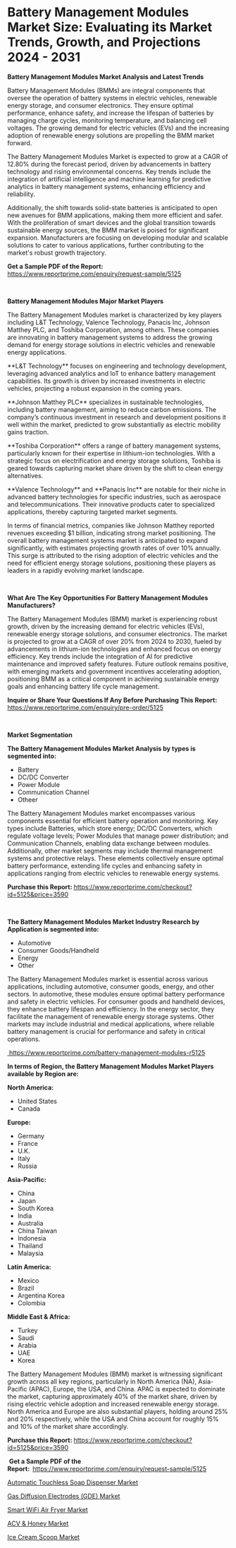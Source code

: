 <p><h1>Battery Management Modules Market Size: Evaluating its Market Trends, Growth, and Projections 2024 - 2031</h1></p><p><strong>Battery Management Modules Market Analysis and Latest Trends</strong></p>
<p><p>Battery Management Modules (BMMs) are integral components that oversee the operation of battery systems in electric vehicles, renewable energy storage, and consumer electronics. They ensure optimal performance, enhance safety, and increase the lifespan of batteries by managing charge cycles, monitoring temperature, and balancing cell voltages. The growing demand for electric vehicles (EVs) and the increasing adoption of renewable energy solutions are propelling the BMM market forward.</p><p>The Battery Management Modules Market is expected to grow at a CAGR of 12.80% during the forecast period, driven by advancements in battery technology and rising environmental concerns. Key trends include the integration of artificial intelligence and machine learning for predictive analytics in battery management systems, enhancing efficiency and reliability. </p><p>Additionally, the shift towards solid-state batteries is anticipated to open new avenues for BMM applications, making them more efficient and safer. With the proliferation of smart devices and the global transition towards sustainable energy sources, the BMM market is poised for significant expansion. Manufacturers are focusing on developing modular and scalable solutions to cater to various applications, further contributing to the market's robust growth trajectory.</p></p>
<p><strong>Get a Sample PDF of the Report:&nbsp;</strong> <a href="https://www.reportprime.com/enquiry/request-sample/5125">https://www.reportprime.com/enquiry/request-sample/5125</a></p>
<p>&nbsp;</p>
<p><strong>Battery Management Modules Major Market Players</strong></p>
<p><p>The Battery Management Modules market is characterized by key players including L&T Technology, Valence Technology, Panacis Inc, Johnson Matthey PLC, and Toshiba Corporation, among others. These companies are innovating in battery management systems to address the growing demand for energy storage solutions in electric vehicles and renewable energy applications.</p><p>**L&T Technology** focuses on engineering and technology development, leveraging advanced analytics and IoT to enhance battery management capabilities. Its growth is driven by increased investments in electric vehicles, projecting a robust expansion in the coming years.</p><p>**Johnson Matthey PLC** specializes in sustainable technologies, including battery management, aiming to reduce carbon emissions. The company’s continuous investment in research and development positions it well within the market, predicted to grow substantially as electric mobility gains traction.</p><p>**Toshiba Corporation** offers a range of battery management systems, particularly known for their expertise in lithium-ion technologies. With a strategic focus on electrification and energy storage solutions, Toshiba is geared towards capturing market share driven by the shift to clean energy alternatives.</p><p>**Valence Technology** and **Panacis Inc** are notable for their niche in advanced battery technologies for specific industries, such as aerospace and telecommunications. Their innovative products cater to specialized applications, thereby capturing targeted market segments.</p><p>In terms of financial metrics, companies like Johnson Matthey reported revenues exceeding $1 billion, indicating strong market positioning. The overall battery management systems market is anticipated to expand significantly, with estimates projecting growth rates of over 10% annually. This surge is attributed to the rising adoption of electric vehicles and the need for efficient energy storage solutions, positioning these players as leaders in a rapidly evolving market landscape.</p></p>
<p>&nbsp;</p>
<p><strong>What Are The Key Opportunities For Battery Management Modules Manufacturers?</strong></p>
<p><p>The Battery Management Modules (BMM) market is experiencing robust growth, driven by the increasing demand for electric vehicles (EVs), renewable energy storage solutions, and consumer electronics. The market is projected to grow at a CAGR of over 20% from 2024 to 2030, fueled by advancements in lithium-ion technologies and enhanced focus on energy efficiency. Key trends include the integration of AI for predictive maintenance and improved safety features. Future outlook remains positive, with emerging markets and government incentives accelerating adoption, positioning BMM as a critical component in achieving sustainable energy goals and enhancing battery life cycle management.</p></p>
<p><strong>Inquire or Share Your Questions If Any Before Purchasing This Report:</strong> <a href="https://www.reportprime.com/enquiry/pre-order/5125">https://www.reportprime.com/enquiry/pre-order/5125</a></p>
<p>&nbsp;</p>
<p><strong>Market Segmentation</strong></p>
<p><strong>The Battery Management Modules Market Analysis by types is segmented into:</strong></p>
<p><ul><li>Battery</li><li>DC/DC Converter</li><li>Power Module</li><li>Communication Channel</li><li>Otheer</li></ul></p>
<p><p>The Battery Management Modules market encompasses various components essential for efficient battery operation and monitoring. Key types include Batteries, which store energy; DC/DC Converters, which regulate voltage levels; Power Modules that manage power distribution; and Communication Channels, enabling data exchange between modules. Additionally, other market segments may include thermal management systems and protective relays. These elements collectively ensure optimal battery performance, extending life cycles and enhancing safety in applications ranging from electric vehicles to renewable energy systems.</p></p>
<p><strong>Purchase this Report:&nbsp;</strong><a href="https://www.reportprime.com/checkout?id=5125&price=3590">https://www.reportprime.com/checkout?id=5125&price=3590</a></p>
<p>&nbsp;</p>
<p><strong>The Battery Management Modules Market Industry Research by Application is segmented into:</strong></p>
<p><ul><li>Automotive</li><li>Consumer Goods/Handheld</li><li>Energy</li><li>Other</li></ul></p>
<p><p>The Battery Management Modules market is essential across various applications, including automotive, consumer goods, energy, and other sectors. In automotive, these modules ensure optimal battery performance and safety in electric vehicles. For consumer goods and handheld devices, they enhance battery lifespan and efficiency. In the energy sector, they facilitate the management of renewable energy storage systems. Other markets may include industrial and medical applications, where reliable battery management is crucial for performance and safety in critical operations.</p></p>
<p><a href="https://www.reportprime.com/battery-management-modules-r5125">&nbsp;https://www.reportprime.com/battery-management-modules-r5125</a></p>
<p><strong>In terms of Region, the Battery Management Modules Market Players available by Region are:</strong></p>
<p>
    <p> <strong> North America: </strong>
        <ul>
            <li>United States</li>
            <li>Canada</li>
        </ul>
        </p> 
    <p> <strong> Europe: </strong>
        <ul>
            <li>Germany</li>
            <li>France</li>
            <li>U.K.</li>
            <li>Italy</li>
            <li>Russia</li>
        </ul>
        </p> 
    <p> <strong> Asia-Pacific: </strong>
        <ul>
            <li>China</li>
            <li>Japan</li>
            <li>South Korea</li>
            <li>India</li>
            <li>Australia</li>
            <li>China Taiwan</li>
            <li>Indonesia</li>
            <li>Thailand</li>
            <li>Malaysia</li>
        </ul>
        </p> 
    <p> <strong> Latin America: </strong>
        <ul>
            <li>Mexico</li>
            <li>Brazil</li>
            <li>Argentina Korea</li>
            <li>Colombia</li>
        </ul>
        </p> 
    <p> <strong> Middle East & Africa: </strong>
        <ul>
            <li>Turkey</li>
            <li>Saudi</li>
            <li>Arabia</li>
            <li>UAE</li>
            <li>Korea</li>
        </ul>
    </p>
    </p>
<p><p>The Battery Management Modules (BMM) market is witnessing significant growth across all key regions, particularly in North America (NA), Asia-Pacific (APAC), Europe, the USA, and China. APAC is expected to dominate the market, capturing approximately 40% of the market share, driven by rising electric vehicle adoption and increased renewable energy storage. North America and Europe are also substantial players, holding around 25% and 20% respectively, while the USA and China account for roughly 15% and 10% of the market share accordingly.</p></p>
<p><strong>Purchase this Report: </strong><a href="https://www.reportprime.com/checkout?id=5125&price=3590">https://www.reportprime.com/checkout?id=5125&price=3590</a></p>
<p>&nbsp;<strong>Get a Sample PDF of the Report:&nbsp;&nbsp;</strong><a href="https://www.reportprime.com/enquiry/request-sample/5125">https://www.reportprime.com/enquiry/request-sample/5125</a></p>
<p><strong></strong></p>
<p><p><a href="https://www.linkedin.com/pulse/emerging-automatic-touchless-soap-dispenser-market-opportunities-4qutf?trackingId=w4GCYRNDQfOuhoe%2FAs6GdQ%3D%3D">Automatic Touchless Soap Dispenser Market</a></p><p><a href="https://issuu.com/reportprime-2/docs/gas-diffusion-electrodes-gde-market_82592a601f526a">Gas Diffusion Electrodes (GDE) Market</a></p><p><a href="https://www.linkedin.com/pulse/smart-wifi-air-fryer-market-emerging-trends-future-prospects-lqlsf?trackingId=5vH82mKwSQC7nYNa9yV9mQ%3D%3D">Smart WiFi Air Fryer Market</a></p><p><a href="https://issuu.com/reportprime-2/docs/acv-honey-market-size-2030.pptx_b7e9618e1dfb10">ACV & Honey Market</a></p><p><a href="https://www.linkedin.com/pulse/ice-cream-scoop-market-research-report-exploring-size-revenue-ke7qf?trackingId=22vSaXREQIq9IhXrl%2BmgGA%3D%3D">Ice Cream Scoop Market</a></p></p>